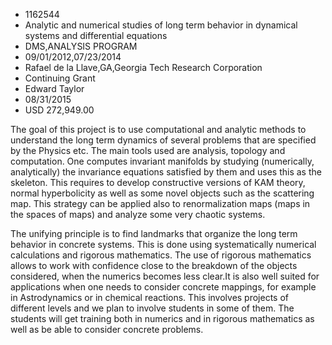 
* 1162544
* Analytic and numerical studies of long term behavior in dynamical systems and differential equations
* DMS,ANALYSIS PROGRAM
* 09/01/2012,07/23/2014
* Rafael de la Llave,GA,Georgia Tech Research Corporation
* Continuing Grant
* Edward Taylor
* 08/31/2015
* USD 272,949.00

The goal of this project is to use computational and analytic methods to
understand the long term dynamics of several problems that are specified by the
Physics etc. The main tools used are analysis, topology and computation. One
computes invariant manifolds by studying (numerically, analytically) the
invariance equations satisfied by them and uses this as the skeleton. This
requires to develop constructive versions of KAM theory, normal hyperbolicity as
well as some novel objects such as the scattering map. This strategy can be
applied also to renormalization maps (maps in the spaces of maps) and analyze
some very chaotic systems.



The unifying principle is to find landmarks that organize the long term behavior
in concrete systems. This is done using systematically numerical calculations
and rigorous mathematics. The use of rigorous mathematics allows to work with
confidence close to the breakdown of the objects considered, when the numerics
becomes less clear.It is also well suited for applications when one needs to
consider concrete mappings, for example in Astrodynamics or in chemical
reactions. This involves projects of different levels and we plan to involve
students in some of them. The students will get training both in numerics and in
rigorous mathematics as well as be able to consider concrete problems.
